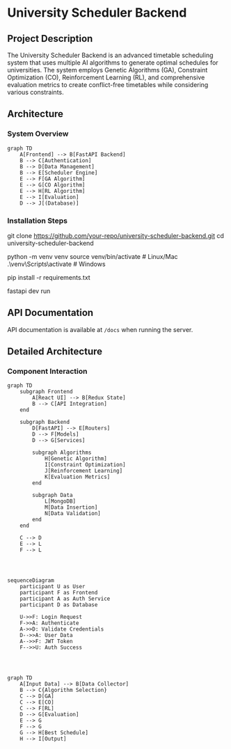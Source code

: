 # University Scheduler Backend

## Project Description
The University Scheduler Backend is an advanced timetable scheduling system that uses multiple AI algorithms to generate optimal schedules for universities. The system employs Genetic Algorithms (GA), Constraint Optimization (CO), Reinforcement Learning (RL), and comprehensive evaluation metrics to create conflict-free timetables while considering various constraints.

## Architecture

### System Overview 

```mermaid
graph TD
    A[Frontend] --> B[FastAPI Backend]
    B --> C[Authentication]
    B --> D[Data Management]
    B --> E[Scheduler Engine]
    E --> F[GA Algorithm]
    E --> G[CO Algorithm]
    E --> H[RL Algorithm]
    E --> I[Evaluation]
    D --> J[(Database)]

```

### Installation Steps  

git clone https://github.com/your-repo/university-scheduler-backend.git
cd university-scheduler-backend


python -m venv venv
source venv/bin/activate  # Linux/Mac
.\venv\Scripts\activate   # Windows


pip install -r requirements.txt

fastapi dev run


## API Documentation
API documentation is available at `/docs` when running the server.


## Detailed Architecture

### Component Interaction
```mermaid
graph TD
    subgraph Frontend
        A[React UI] --> B[Redux State]
        B --> C[API Integration]
    end
    
    subgraph Backend
        D[FastAPI] --> E[Routers]
        D --> F[Models]
        D --> G[Services]
        
        subgraph Algorithms
            H[Genetic Algorithm]
            I[Constraint Optimization]
            J[Reinforcement Learning]
            K[Evaluation Metrics]
        end
        
        subgraph Data
            L[MongoDB]
            M[Data Insertion]
            N[Data Validation]
        end
    end
    
    C --> D
    E --> L
    F --> L  




sequenceDiagram
    participant U as User
    participant F as Frontend
    participant A as Auth Service
    participant D as Database
    
    U->>F: Login Request
    F->>A: Authenticate
    A->>D: Validate Credentials
    D-->>A: User Data
    A-->>F: JWT Token
    F-->>U: Auth Success




graph TD
    A[Input Data] --> B[Data Collector]
    B --> C{Algorithm Selection}
    C --> D[GA]
    C --> E[CO]
    C --> F[RL]
    D --> G[Evaluation]
    E --> G
    F --> G
    G --> H[Best Schedule]
    H --> I[Output]

